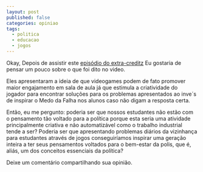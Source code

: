 ```yaml
---
layout: post
published: false
categories: opiniao
tags: 
  - politica
  - educacao
  - jogos
---
```


Okay, Depois de assistir este [ episódio do extra-creditz](http://youtu.be/JWyPLNi8rD8) Eu gostaria de pensar um pouco sobre o que foi dito no video.

Eles apresentaram a ideia de que videogames podem de fato promover maior engajamento em sala de aula já que estimula a criatividade do jogador para encontrar soluções para os problemas apresentados ao inve´s de inspirar o Medo da Falha nos alunos caso não digam a resposta certa.

Então, eu me pergunto: poderia ser que nossos estudantes não estão com o pensamento tão voltado para a política porque esta seria uma atividade principalmente criativa e não automatizável como o trabalho industrial tende a ser? Poderia ser que apresentando problemas diários da vizinhança para estudantes através de jogos conseguiríamos inspirar uma geração inteira a ter seus pensamentos voltados para o bem-estar da polis, que é, aliás, um dos conceitos essenciais da política?

Deixe um comentário compartilhando sua opinião.
